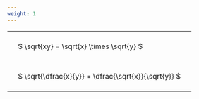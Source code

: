 ```yaml
---
weight: 1
---
```


<style type="text/css">
#T_2e6d2 th.col_heading {
  text-align: left;
  font-size: 1em;
}
#T_2e6d2 td {
  text-align: left;
  font-size: 1em;
  padding: 1.5em;
}
</style>
<table id="T_2e6d2">
  <thead>
  </thead>
  <tbody>
    <tr>
      <td id="T_2e6d2_row0_col0" class="data row0 col0" >$ \sqrt{xy} = \sqrt{x} \times \sqrt{y} $</td>
    </tr>
    <tr>
      <td id="T_2e6d2_row1_col0" class="data row1 col0" >$ \sqrt{\dfrac{x}{y}} = \dfrac{\sqrt{x}}{\sqrt{y}} $</td>
    </tr>
  </tbody>
</table>
